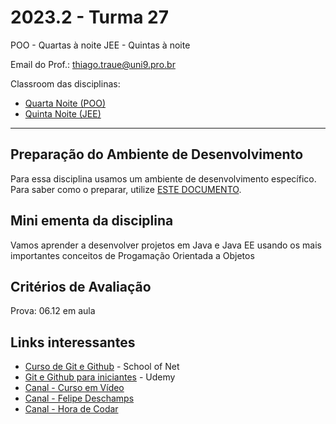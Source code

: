 # 2023.2 - Turma 27

POO - Quartas à noite
JEE - Quintas à noite

Email do Prof.: thiago.traue@uni9.pro.br

Classroom das disciplinas:
- [Quarta Noite (POO)](https://classroom.google.com/c/NjE3NTMzMDczMjM2?cjc=y2riojr)
- [Quinta Noite (JEE)](https://classroom.google.com/c/NjE3NTMzNTUwOTgy?cjc=xdbz3ed)

***

## Preparação do Ambiente de Desenvolvimento

Para essa disciplina usamos um ambiente de desenvolvimento específico. Para saber como o preparar, utilize [ESTE DOCUMENTO](https://docs.google.com/document/d/1_qTzcL4jXfBozhs7KWUMv9pL0cxy9aJ1HokReHpGG_E/edit?usp=sharing). 


## Mini ementa da disciplina

Vamos aprender a desenvolver projetos em Java e Java EE usando os mais importantes conceitos de Progamação Orientada a Objetos


## Critérios de Avaliação

Prova: 06.12 em aula


## Links interessantes

- [Curso de Git e Github](https://www.schoolofnet.com/curso/git/controle-de-versao/git-e-github/) - School of Net
- [Git e Github para iniciantes](https://www.udemy.com/course/git-e-github-para-iniciantes/) - Udemy
- [Canal - Curso em Vídeo](https://www.youtube.com/@CursoemVideo)
- [Canal - Felipe Deschamps](https://www.youtube.com/@FilipeDeschamps)
- [Canal - Hora de Codar](https://www.youtube.com/@MatheusBattisti)
  
